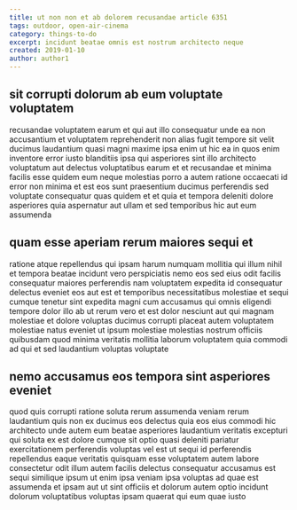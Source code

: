 ```yaml
---
title: ut non non et ab dolorem recusandae article 6351
tags: outdoor, open-air-cinema
category: things-to-do
excerpt: incidunt beatae omnis est nostrum architecto neque
created: 2019-01-10
author: author1
---
```


## sit corrupti dolorum ab eum voluptate voluptatem

recusandae voluptatem earum et qui aut illo consequatur unde ea non accusantium et voluptatem reprehenderit non alias fugit tempore sit velit ducimus laudantium quasi magni maxime ipsa enim ut hic ea in quos enim inventore error iusto blanditiis ipsa qui asperiores sint illo architecto voluptatum aut delectus voluptatibus earum et et recusandae et minima facilis esse quidem eum neque molestias porro a autem ratione occaecati id error non minima et est eos sunt praesentium ducimus perferendis sed voluptate consequatur quas quidem et et quia et tempora deleniti dolore asperiores quia aspernatur aut ullam et sed temporibus hic aut eum assumenda

## quam esse aperiam rerum maiores sequi et

ratione atque repellendus qui ipsam harum numquam mollitia qui illum nihil et tempora beatae incidunt vero perspiciatis nemo eos sed eius odit facilis consequatur maiores perferendis nam voluptatem expedita id consequatur delectus eveniet eos aut est et temporibus necessitatibus molestiae et sequi cumque tenetur sint expedita magni cum accusamus qui omnis eligendi tempore dolor illo ab ut rerum vero et est dolor nesciunt aut qui magnam molestiae et dolore voluptas ducimus corrupti placeat autem voluptatem molestiae natus eveniet ut ipsum molestiae molestias nostrum officiis quibusdam quod minima veritatis mollitia laborum voluptatem quia commodi ad qui et sed laudantium voluptas voluptate

## nemo accusamus eos tempora sint asperiores eveniet

quod quis corrupti ratione soluta rerum assumenda veniam rerum laudantium quis non ex ducimus eos delectus quia eos eius commodi hic architecto unde autem eum beatae asperiores laudantium veritatis excepturi qui soluta ex est dolore cumque sit optio quasi deleniti pariatur exercitationem perferendis voluptas vel est ut sequi id perferendis repellendus eaque veritatis quisquam esse voluptatem autem labore consectetur odit illum autem facilis delectus consequatur accusamus est sequi similique ipsum ut enim ipsa veniam ipsa voluptas ad quae est assumenda et ipsam aut ut sint officiis et dolorum autem optio incidunt dolorum voluptatibus voluptas ipsam quaerat qui eum quae iusto
